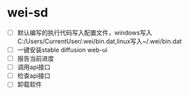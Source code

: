# wei-sd

- [ ] 默认编写的执行代码写入配置文件，windows写入C:/Users/CurrentUser/.wei/bin.dat,linux写入~/.wei/bin.dat
- [ ] 一键安装stable diffusion web-ui
- [ ] 报告当前进度
- [ ] 调用api接口
- [ ] 检查api接口
- [ ] 卸载软件
